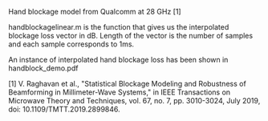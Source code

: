 Hand blockage model from Qualcomm at 28 GHz [1]

handblockagelinear.m is the function that gives us the interpolated blockage loss vector in dB. Length of the vector is the number of samples and each sample corresponds to 1ms.

An instance of interpolated hand blockage loss has been shown in handblock_demo.pdf

[1] V. Raghavan et al., "Statistical Blockage Modeling and Robustness of Beamforming in Millimeter-Wave Systems," in IEEE Transactions on Microwave Theory and Techniques, vol. 67, no. 7, pp. 3010-3024, July 2019, doi: 10.1109/TMTT.2019.2899846.
